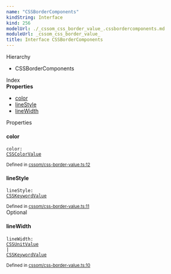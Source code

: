 ```yaml
---
name: "CSSBorderComponents"
kindString: Interface
kind: 256
modelUrl: ./_cssom_css_border_value_.cssbordercomponents.md
moduleUrl: _cssom_css_border_value_
title: Interface CSSBorderComponents
---
```



<section class="pt-2 tsd-panel tsd-hierarchy">
<div class="lead">Hierarchy</div>
<ul class="pl-3 tsd-hierarchy list-style-initial">
<li>
<span class="target">CSSBorderComponents</span>

</li>
</ul>

</section>





<section >
<div class="lead pb-2">Index</div>
<section class="tsd-panel tsd-index-panel">
<div class="tsd-index-content">
<section class="tsd-index-section ">
<strong>Properties</strong>
<ul>
<li class="tsd-kind-property tsd-parent-kind-interface"><a href="../_cssom_css_border_value_.cssbordercomponents/#color" class="tsd-kind-icon">color</a></li>
<li class="tsd-kind-property tsd-parent-kind-interface"><a href="../_cssom_css_border_value_.cssbordercomponents/#linestyle" class="tsd-kind-icon">line<wbr>Style</a></li>
<li class="tsd-kind-property tsd-parent-kind-interface"><a href="../_cssom_css_border_value_.cssbordercomponents/#linewidth" class="tsd-kind-icon">line<wbr>Width</a></li>
</ul>
</section>
</div>
</section>
</section>
<section>
<div class="lead">Properties</div>
<section class="pb-4 pt-2 tsd-kind-property tsd-parent-kind-interface">
<div class="d-flex flex-row">

<h4 id="color">color</h4>
</div>

<code class="tsd-signature tsd-kind-icon">color<span class="tsd-signature-symbol">:</span> <a href="../_cssom_css_color_value_.csscolorvalue/" class="tsd-signature-type">CSSColorValue</a></code>

<aside class="tsd-sources pb-2">
<div class="d-flex flex-column">
<small class="text-muted">Defined in <a href="https://github.com/umbopepato/visua/blob/098ba6b/src/cssom/css-border-value.ts#L12">cssom/css-border-value.ts:12</a></small>
</div>
</aside>




</section>
<section class="pb-4 pt-2 tsd-kind-property tsd-parent-kind-interface">
<div class="d-flex flex-row">

<h4 id="linestyle">line<wbr>Style</h4>
</div>

<code class="tsd-signature tsd-kind-icon">line<wbr>Style<span class="tsd-signature-symbol">:</span> <a href="../_cssom_css_keyword_value_.csskeywordvalue/" class="tsd-signature-type">CSSKeywordValue</a></code>

<aside class="tsd-sources pb-2">
<div class="d-flex flex-column">
<small class="text-muted">Defined in <a href="https://github.com/umbopepato/visua/blob/098ba6b/src/cssom/css-border-value.ts#L11">cssom/css-border-value.ts:11</a></small>
</div>
</aside>




</section>
<section class="pb-4 pt-2 tsd-kind-property tsd-parent-kind-interface">
<div class="d-flex flex-row">
<div class="h4 pr-1"><span class="badge badge-primary">Optional</span></div>
<h4 id="linewidth">line<wbr>Width</h4>
</div>

<code class="tsd-signature tsd-kind-icon">line<wbr>Width<span class="tsd-signature-symbol">:</span> <a href="../_cssom_css_unit_value_.cssunitvalue/" class="tsd-signature-type">CSSUnitValue</a><span class="tsd-signature-symbol"> | </span><a href="../_cssom_css_keyword_value_.csskeywordvalue/" class="tsd-signature-type">CSSKeywordValue</a></code>

<aside class="tsd-sources pb-2">
<div class="d-flex flex-column">
<small class="text-muted">Defined in <a href="https://github.com/umbopepato/visua/blob/098ba6b/src/cssom/css-border-value.ts#L10">cssom/css-border-value.ts:10</a></small>
</div>
</aside>




</section>
</section>
